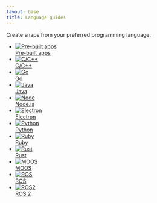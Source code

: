 ```yaml
---
layout: base
title: Language guides
---
```


Create snaps from your preferred programming language.

<div>
  <ul class="inline-logos equal-height">
    <li class="inline-logos__item box">
      <a href="/build-snaps/pre-built"><img class="inline-logos__image" src="{{ site.asset_path }}24be2e8c-adwaita-package.png" alt="Pre-built apps" /><br />Pre-built apps</a>
    </li>
    <li class="inline-logos__item box">
      <a href="/build-snaps/c"><img class="inline-logos__image" src="{{ site.asset_path }}485f8203-cpp_logo.png" alt="C/C++" /><br />C/C++</a>
    </li>
    <li class="inline-logos__item box">
      <a href="/build-snaps/go"><img class="inline-logos__image" src="{{ site.asset_path }}c85a212e-go-logo.png" alt="Go" /><br />Go</a>
    </li>
    <li class="inline-logos__item box">
      <a href="/build-snaps/java"><img class="inline-logos__image" src="{{ site.asset_path }}9c609032-150px-Java_logo.png" alt="Java" /><br />Java</a>
    </li>
    <li class="inline-logos__item box">
      <a href="/build-snaps/node"><img class="inline-logos__image" src="{{ site.asset_path }}9735ad74-node-logo.png" alt="Node" /><br />Node.js</a>
    </li>
    <li class="inline-logos__item box">
      <a href="/build-snaps/electron"><img class="inline-logos__image" src="{{ site.asset_path }}c8a76d95-electron.svg" alt="Electron" /><br />Electron</a>
    </li>
    <li class="inline-logos__item box">
      <a href="/build-snaps/python"><img class="inline-logos__image" src="{{ site.asset_path }}c3d9d13f-python-logo.png" alt="Python" /><br />Python</a>
    </li>
    <li class="inline-logos__item box">
      <a href="/build-snaps/ruby"><img class="inline-logos__image" src="{{ site.asset_path }}e6bb225e-ruby-logo.png" alt="Ruby" /><br />Ruby</a>
    </li>
    <li class="inline-logos__item box">
      <a href="/build-snaps/rust"><img class="inline-logos__image" src="{{ site.asset_path }}a1303290-rust.png" alt="Rust" /><br />Rust</a>
    </li>
    <li class="inline-logos__item box">
      <a href="/build-snaps/moos"><img class="inline-logos__image" src="{{ site.asset_path }}04ff3e39-MOOSV-10-256.jpg" alt="MOOS" /><br />MOOS</a>
    </li>
    <li class="inline-logos__item box">
      <a href="/build-snaps/ros"><img class="inline-logos__image" src="{{ site.asset_path }}dc84f68e-c8749268-logo-ros.png" alt="ROS" /><br />ROS</a>
    </li>
    <li class="inline-logos__item box">
      <a href="/build-snaps/ros2"><img class="inline-logos__image" src="{{ site.asset_path }}9b32c9a4-3979232.png" alt="ROS2" /><br />ROS 2</a>
    </li>
  </ul>
</div>
